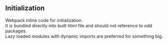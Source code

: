 ## Initialization

Webpack inline code for initialization. <br/>
It is bundled directly into built html file and should not reference to odd packages. <br/>
Lazy loaded modules with dynamic imports are preferred for something big.
